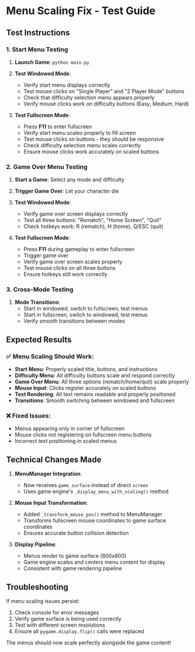 # Menu Scaling Fix - Test Guide

## Test Instructions

### 1. Start Menu Testing

1. **Launch Game**: `python main.py`
2. **Test Windowed Mode**:

   - Verify start menu displays correctly
   - Test mouse clicks on "Single Player" and "2 Player Mode" buttons
   - Check that difficulty selection menu appears properly
   - Verify mouse clicks work on difficulty buttons (Easy, Medium, Hard)

3. **Test Fullscreen Mode**:
   - Press **F11** to enter fullscreen
   - Verify start menu scales properly to fill screen
   - Test mouse clicks on buttons - they should be responsive
   - Check difficulty selection menu scales correctly
   - Ensure mouse clicks work accurately on scaled buttons

### 2. Game Over Menu Testing

1. **Start a Game**: Select any mode and difficulty
2. **Trigger Game Over**: Let your character die
3. **Test Windowed Mode**:

   - Verify game over screen displays correctly
   - Test all three buttons: "Rematch", "Home Screen", "Quit"
   - Check hotkeys work: R (rematch), H (home), Q/ESC (quit)

4. **Test Fullscreen Mode**:
   - Press **F11** during gameplay to enter fullscreen
   - Trigger game over
   - Verify game over screen scales properly
   - Test mouse clicks on all three buttons
   - Ensure hotkeys still work correctly

### 3. Cross-Mode Testing

1. **Mode Transitions**:
   - Start in windowed, switch to fullscreen, test menus
   - Start in fullscreen, switch to windowed, test menus
   - Verify smooth transitions between modes

## Expected Results

### ✅ Menu Scaling Should Work:

- **Start Menu**: Properly scaled title, buttons, and instructions
- **Difficulty Menu**: All difficulty buttons scale and respond correctly
- **Game Over Menu**: All three options (rematch/home/quit) scale properly
- **Mouse Input**: Clicks register accurately on scaled buttons
- **Text Rendering**: All text remains readable and properly positioned
- **Transitions**: Smooth switching between windowed and fullscreen

### ❌ Fixed Issues:

- Menus appearing only in corner of fullscreen
- Mouse clicks not registering on fullscreen menu buttons
- Incorrect text positioning in scaled menus

## Technical Changes Made

1. **MenuManager Integration**:

   - Now receives `game_surface` instead of direct `screen`
   - Uses game engine's `_display_menu_with_scaling()` method

2. **Mouse Input Transformation**:

   - Added `_transform_mouse_pos()` method to MenuManager
   - Transforms fullscreen mouse coordinates to game surface coordinates
   - Ensures accurate button collision detection

3. **Display Pipeline**:
   - Menus render to game surface (800x600)
   - Game engine scales and centers menu content for display
   - Consistent with game rendering pipeline

## Troubleshooting

If menu scaling issues persist:

1. Check console for error messages
2. Verify game surface is being used correctly
3. Test with different screen resolutions
4. Ensure all `pygame.display.flip()` calls were replaced

The menus should now scale perfectly alongside the game content!
